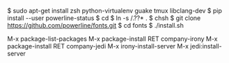 $ sudo apt-get install zsh python-virtualenv guake tmux libclang-dev
$ pip install --user powerline-status
$ cd 
$ ln -s <this directory>/.??* .
$ chsh
$ git clone https://github.com/powerline/fonts.git
$ cd fonts
$ ./install.sh

M-x package-list-packages
M-x package-install RET company-irony
M-x package-install RET company-jedi
M-x irony-install-server
M-x jedi:install-server
